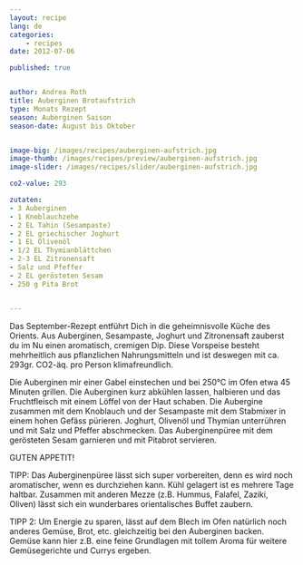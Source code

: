 ```yaml
---
layout: recipe
lang: de
categories:
    - recipes
date: 2012-07-06

published: true


author: Andrea Roth
title: Auberginen Brotaufstrich
type: Monats Rezept
season: Auberginen Saison
season-date: August bis Oktober


image-big: /images/recipes/auberginen-aufstrich.jpg
image-thumb: /images/recipes/preview/auberginen-aufstrich.jpg
image-slider: /images/recipes/slider/auberginen-aufstrich.jpg

co2-value: 293

zutaten:
- 3 Auberginen
- 1 Knoblauchzehe
- 2 EL Tahin (Sesampaste)
- 2 EL griechischer Joghurt
- 1 EL Olivenöl
- 1/2 EL Thymianblättchen
- 2-3 EL Zitronensaft
- Salz und Pfeffer
- 2 EL gerösteten Sesam
- 250 g Pita Brot


---
```


Das September-Rezept entführt Dich in die geheimnisvolle Küche des Orients. Aus Auberginen, Sesampaste, Joghurt und Zitronensaft zauberst du im Nu einen aromatisch, cremigen Dip. Diese Vorspeise besteht mehrheitlich aus pflanzlichen Nahrungsmitteln und ist deswegen mit ca. 293gr. CO2-äq. pro Person klimafreundlich.		

Die Auberginen mir einer Gabel einstechen und bei 250°C im Ofen etwa 45 Minuten grillen. Die Auberginen kurz abkühlen lassen, halbieren und das Fruchtfleisch mit einem Löffel von der Haut schaben. Die Aubergine zusammen mit dem Knoblauch und der Sesampaste mit dem Stabmixer in einem hohen Gefäss pürieren. Joghurt, Olivenöl und Thymian unterrühren und mit Salz und Pfeffer abschmecken. Das Auberginenpüree mit dem gerösteten Sesam garnieren und mit Pitabrot servieren.

GUTEN APPETIT!

TIPP: Das Auberginenpüree lässt sich super vorbereiten, denn es wird noch aromatischer, wenn es durchziehen kann. Kühl gelagert ist es mehrere Tage haltbar. Zusammen mit anderen Mezze (z.B. Hummus, Falafel, Zaziki, Oliven) lässt sich ein wunderbares orientalisches Buffet zaubern.

TIPP 2: Um Energie zu sparen, lässt auf dem Blech im Ofen natürlich noch anderes Gemüse, Brot, etc. gleichzeitig bei den Auberginen backen. Gemüse kann hier z.B. eine feine Grundlagen mit tollem Aroma für weitere Gemüsegerichte und Currys ergeben.  	

